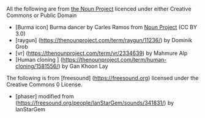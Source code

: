 All the following are from [the Noun Project](https://thenounproject.com) licenced under either Creative Commons or Public Domain

* [Burma icon] Burma dancer by Carles Ramos from <a href="https://thenounproject.com/browse/icons/term/burma-dancer/" target="_blank" title="Burma dancer Icons">Noun Project</a> (CC BY 3.0)
* [raygun] (https://thenounproject.com/term/raygun/11236/) by Dominik Grob
* [vr] (https://thenounproject.com/term/vr/2334639) by Mahmure Alp
* [Human cloning ] (https://thenounproject.com/term/human-cloning/1581556/) by Gan Khoon Lay 

The following is from [freesound] (https://freesound.org) licensed under the Creative Commons 0 License. 
* [phaser] modified from (https://freesound.org/people/IanStarGem/sounds/341831/) by IanStarGem
